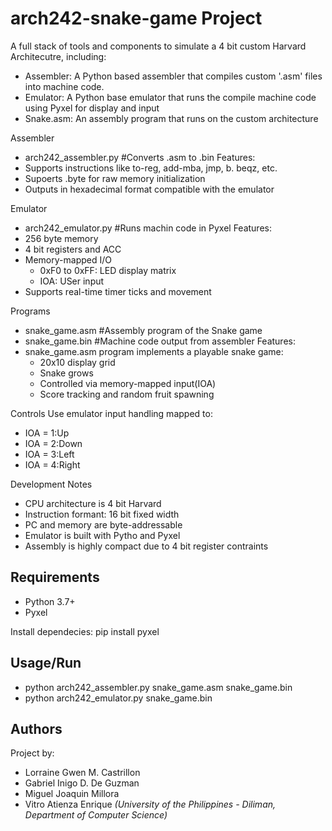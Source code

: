 # arch242-snake-game Project

A full stack of tools and components to simulate a 4 bit custom Harvard Architecutre, including:
- Assembler: A Python based assembler that compiles custom '.asm' files into machine code.
- Emulator: A Python base emulator that runs the compile machine code using Pyxel for display and input
- Snake.asm: An assembly program that runs on the custom architecture


Assembler
- arch242_assembler.py #Converts .asm to .bin
Features:
- Supports instructions like to-reg, add-mba, jmp, b. beqz, etc.
- Supoerts .byte <value> for raw memory initialization
- Outputs in hexadecimal format compatible with the emulator

Emulator
- arch242_emulator.py #Runs machin code in Pyxel
Features:
- 256 byte memory
- 4 bit registers and ACC
- Memory-mapped I/O
    - 0xF0 to 0xFF: LED display matrix
    - IOA: USer input
 - Supports real-time timer ticks and movement 

Programs
- snake_game.asm #Assembly program of the Snake game
- snake_game.bin #Machine code output from assembler
Features:
- snake_game.asm program implements a playable snake game:
   - 20x10 display grid
   - Snake grows
   - Controlled via memory-mapped input(IOA)
   - Score tracking and random fruit spawning
 
Controls
Use emulator input handling mapped to:
- IOA = 1:Up
- IOA = 2:Down
- IOA = 3:Left
- IOA = 4:Right

Development Notes
- CPU architecture is 4 bit Harvard
- Instruction formant: 16 bit fixed width
- PC and memory are byte-addressable
- Emulator is built with Pytho and Pyxel
- Assembly is highly compact due to 4 bit register contraints

   
## Requirements ##
- Python 3.7+
- Pyxel

Install dependecies:
pip install pyxel

## Usage/Run ##
- python arch242_assembler.py snake_game.asm snake_game.bin
- python arch242_emulator.py snake_game.bin

## Authors ##
Project by:
- Lorraine Gwen M. Castrillon 
- Gabriel Inigo D. De Guzman
- Miguel Joaquin Millora
- Vitro Atienza Enrique
 *(University of the Philippines - Diliman, Department of Computer Science)*
